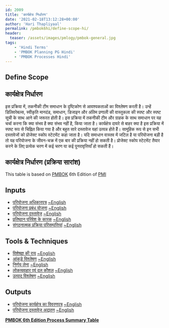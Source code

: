 ```yaml
---
id: 2009   
title: 'कार्यक्षेत्र निर्धारण'
date: '2021-02-18T13:12:28+00:00'
author: 'Hari Thapliyaal'
permalink: /pmbok6hi/define-scope-hi/
header:
  teaser: /assets/images/pmlogy/pmbok-general.jpg
tags:
    - 'Hindi Terms'
    - 'PMBOK Planning PG Hindi'
    - 'PMBOK Processes Hindi'
---
```


## Define Scope

## कार्यक्षेत्र निर्धारण

इस प्रक्रिया में, तकनीकी टीम समाधान के दृष्टिकोण से आवश्यकताओं का विश्लेषण करती है। उन्हें डिलिवरेबल्स, स्वीकृति मानदंड, समाधान, डिजाइन और अंतिम प्रणाली की वास्तुकला की स्पष्ट और स्पष्ट सूची के साथ आने की जरूरत होती है। इस प्रक्रिया में तकनीकी टीम और ग्राहक के साथ समाधान पर यह चर्चा करना कि क्या संभव है क्या संभव नहीं है, किया जाता है। कार्यक्षेत्र दायरे से बाहर क्या है इस प्रक्रिया में स्पष्ट रूप से चिह्नित किया गया है और बहुत सारे दस्तावेज यहां उत्पन्न होते हैं। सामूहिक रूप से इन सभी दस्तावेजों को प्रोजेक्ट स्कोप स्टेटमेंट कहा जाता है। यदि समाधान वास्तव में जटिल है या परियोजना बड़ी है तो यह परियोजना के जीवन-चक्र में एक बार की प्रक्रिया नहीं हो सकती है। प्रोजेक्ट स्कोप स्टेटमेंट तैयार करने के लिए प्रत्येक चरण में कई चरण या कई पुनरावृत्तियाँ हो सकती हैं।

## कार्यक्षेत्र निर्धारण (प्रक्रिया सारांश)

This table is based on [PMBOK](https://www.pmi.org/pmbok-guide-standards) 6th Edition of [PMI](https://www.pmi.org/)

## Inputs

- [परियोजना अधिकारपत्र](/pmbok6hi/project-charter-hi) [~English](/pmbok6/Project-Charter)
- [परियोजना प्रबंध योजना](/pmbok6hi/project-management-plan-hi) [~English](/pmbok6/Project-Management-Plan)
- [परियोजना दस्तावेज](/pmbok6hi/project-documents-hi) [~English](/pmbok6/Project-Documents)
- [प्रतिष्ठान परिवेश के कारक](/pmbok6hi/enterprise-environmental-factors-hi) [~English](/pmbok6/Enterprise-Environmental-Factors)
- [संगठनात्मक प्रक्रिया परिसम्पत्तियां](/pmbok6hi/organizational-process-assets-hi) [~English](/pmbok6/Organizational-Process-Assets)

## Tools &amp; Techniques

- [विशेषज्ञ की राय](/pmbok6hi/expert-judgement-hi) [~English](/pmbok6/Expert-Judgement)
- [आंकड़े विश्लेषण](/pmbok6hi/data-analysis-hi) [~English](/pmbok6/Data-Analysis)
- [निर्णय लेना](/pmbok6hi/decision-making-hi) [~English](/pmbok6/Decision-Making)
- [लोकव्यवहार एवं दल कौशल](/pmbok6hi/interpersonal-and-team-skills-hi) [~English](/pmbok6/Interpersonal-And-Team-Skills)
- [उत्पाद विश्लेषण](/pmbok6hi/product-analysis-hi) [~English](/pmbok6/Product-Analysis)

## Outputs

- [परियोजना कार्यक्षेत्र का विवरणपत्र](/pmbok6hi/project-scope-statement-hi) [~English](/pmbok6/Project-Scope-Statement)
- [परियोजना दस्तावेज अद्यतन](/pmbok6hi/project-documents-updates-hi) [~English](/pmbok6/Project-Documents-Updates)

**[PMBOK 6th Edition Process Summary Table](process-groups-and-processes-in-pmbok6/)**